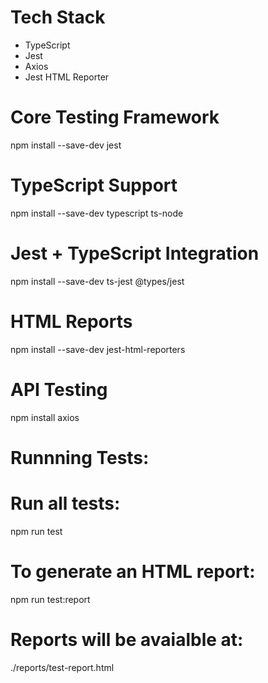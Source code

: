 # Tech Stack 
- TypeScript
- Jest
- Axios
- Jest HTML Reporter


# Core Testing Framework
npm install --save-dev jest

# TypeScript Support
npm install --save-dev typescript ts-node

# Jest + TypeScript Integration
npm install --save-dev ts-jest @types/jest

# HTML Reports 
npm install --save-dev jest-html-reporters

# API Testing
npm install axios

# Runnning Tests:
   # Run all tests: 
   npm run test 

   # To generate an HTML report: 
   npm run test:report

   # Reports will be avaialble at: 
   ./reports/test-report.html

